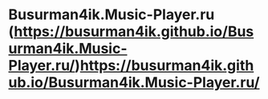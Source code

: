 # Busurman4ik.Music-Player.ru (https://busurman4ik.github.io/Busurman4ik.Music-Player.ru/)https://busurman4ik.github.io/Busurman4ik.Music-Player.ru/
